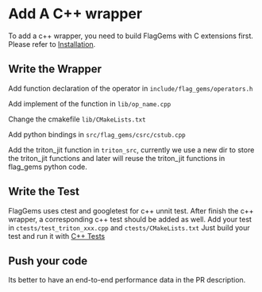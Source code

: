 # Add A C++ wrapper

To add a c++ wrapper, you need to build FlagGems with C extensions first. Please refer to [Installation](./installation.md).

## Write the Wrapper

Add function declaration of the operator in `include/flag_gems/operators.h`

Add implement of the function in `lib/op_name.cpp`

Change the cmakefile `lib/CMakeLists.txt`

Add python bindings in `src/flag_gems/csrc/cstub.cpp`

Add the triton_jit function in `triton_src`, currently we use a new dir to store the triton_jit functions and later will reuse the triton_jit functions in flag_gems python code.

## Write the Test

FlagGems uses ctest and googletest for c++ unnit test.
After finish the c++ wrapper, a corresponding c++ test should be added as well.
Add your test in `ctests/test_triton_xxx.cpp` and `ctests/CMakeLists.txt`
Just build your test and run it with [C++ Tests](ctest_in_flaggems.md)

## Push your code

Its better to have an end-to-end performance data in the PR description.
